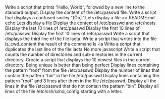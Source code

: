 Write a script that prints “Hello, World”, followed by a new line to the standard output.
Display the content of the /etc/passwd file.
Write a script that displays a confused smiley "(Ôo).'
Lets display a file >> README.md
echo Lets display a file
Display the content of /etc/passwd and /etc/hosts
Display the last 10 lines of /etc/passwd
Display the first 10 lines of /etc/passwd
Display the first 10 lines of /etc/passwd
Write a script that displays the third line of the file iacta.
Write a script that writes into the file ls_cwd_content the result of the command ls -la
Write a script that duplicates the last line of the file iacta
 No more javascript
Write a script that counts the number of directories and sub-directories in the current directory.
Create a script that displays the 10 newest files in the current directory.
Being unique is better than being perfect
Display lines containing the pattern “root” from the file /etc/passwd
Display the number of lines that contain the pattern “bin” in the file /etc/passwd
Display lines containing the pattern “root” and 3 lines after them in the file /etc/passwd.
Display all the lines in the file /etc/passwd that do not contain the pattern “bin”.
Display all lines of the file /etc/ssh/sshd_config starting with a letter.
